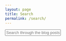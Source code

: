 ```yaml
---
layout: page
title: Search
permalink: /search/
---
```


<div id="search-container">
    <input type="text" id="search-input" placeholder="Search through the blog posts...">
    <ul id="results-container"></ul>
</div>

<script src="{{ site.baseurl }}/assets/simple-jekyll-search.min.js" type="text/javascript"></script>

<script>
    SimpleJekyllSearch({
    searchInput: document.getElementById('search-input'),
    resultsContainer: document.getElementById('results-container'),
    searchResultTemplate: '<div style="text-align: left !important;"><a href="{url}"><h1 style="text-align:left !important;">{title}</h1></a><span style="text-align:left !important;">{date}</span></div>',
    json: '{{ site.baseurl }}/search.json'
    });
</script>
<div class = "centermake">
  <div class = "frame">
      <div class="square" id="s0"></div>
      <div class="square" id="s1"></div>
      <div class="square" id="s2"></div>
      <div class="square" id="s3"></div>
      <div class="square" id="s4"></div>
      <div class="square" id="s5"></div>
      <div class="square" id="s6"></div>
      <div class="square" id="s7"></div>
      <div class="square" id="s8"></div>
      <div class="circle" id="circle0" ></div>
  </div>
</div>
